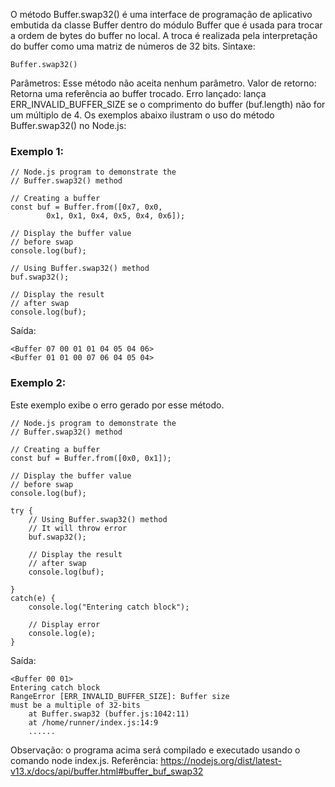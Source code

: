 O método Buffer.swap32() é uma interface de programação de aplicativo embutida da classe Buffer dentro do módulo Buffer que é usada para trocar a ordem de bytes do buffer no local. A troca é realizada pela interpretação do buffer como uma matriz de números de 32 bits. 
Sintaxe:
```
Buffer.swap32()
```

Parâmetros: Esse método não aceita nenhum parâmetro. Valor de retorno: Retorna uma referência ao buffer trocado. Erro lançado: lança ERR_INVALID_BUFFER_SIZE se o comprimento do buffer (buf.length) não for um múltiplo de 4. Os exemplos abaixo ilustram o uso do método Buffer.swap32() no Node.js: 
### Exemplo 1:
```node
// Node.js program to demonstrate the 
// Buffer.swap32() method 
    
// Creating a buffer 
const buf = Buffer.from([0x7, 0x0,
        0x1, 0x1, 0x4, 0x5, 0x4, 0x6]); 

// Display the buffer value
// before swap 
console.log(buf); 

// Using Buffer.swap32() method
buf.swap32();
    
// Display the result 
// after swap
console.log(buf);
```
Saída:
```
<Buffer 07 00 01 01 04 05 04 06>
<Buffer 01 01 00 07 06 04 05 04>
```

### Exemplo 2: 
Este exemplo exibe o erro gerado por esse método.
```node
// Node.js program to demonstrate the 
// Buffer.swap32() method 
    
// Creating a buffer 
const buf = Buffer.from([0x0, 0x1]); 

// Display the buffer value
// before swap 
console.log(buf); 

try {
    // Using Buffer.swap32() method
    // It will throw error
    buf.swap32();

    // Display the result 
    // after swap
    console.log(buf);

}
catch(e) {
    console.log("Entering catch block");

    // Display error
    console.log(e);
}
```
Saída:
```
<Buffer 00 01>
Entering catch block
RangeError [ERR_INVALID_BUFFER_SIZE]: Buffer size
must be a multiple of 32-bits
    at Buffer.swap32 (buffer.js:1042:11)
    at /home/runner/index.js:14:9
    ......
```

Observação: o programa acima será compilado e executado usando o comando node index.js. Referência: https://nodejs.org/dist/latest-v13.x/docs/api/buffer.html#buffer_buf_swap32

